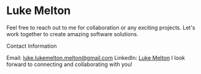 # Luke Melton


Feel free to reach out to me for collaboration or any exciting projects. Let's work together to create amazing software solutions.

Contact Information

Email: luke.lukemelton.melton@gmail.com
LinkedIn: [Luke Melton](https://www.linkedin.com/in/luke-melton-75522957/)
I look forward to connecting and collaborating with you!
